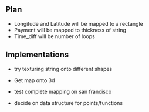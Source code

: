 ## Plan
* Longitude and Latitude will be mapped to a rectangle
* Payment will be mapped to thickness of string
* Time_diff will be number of loops 

## Implementations
* try texturing string onto different shapes

* Get map onto 3d 
* test complete mapping on san francisco
* decide on data structure for points/functions
